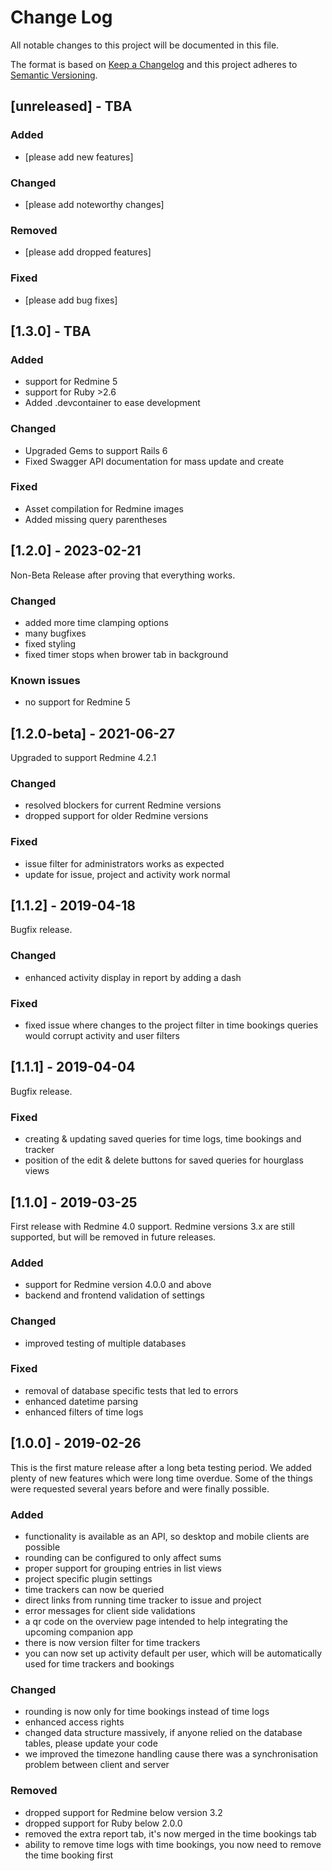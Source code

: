 # Change Log

All notable changes to this project will be documented in this file.

The format is based on [Keep a Changelog](http://keepachangelog.com/)
and this project adheres to [Semantic Versioning](http://semver.org/).

## [unreleased] - TBA

### Added
- [please add new features]

### Changed
- [please add noteworthy changes]

### Removed
- [please add dropped features]

### Fixed
- [please add bug fixes]

## [1.3.0] - TBA

### Added
- support for Redmine 5
- support for Ruby >2.6
- Added .devcontainer to ease development

### Changed
- Upgraded Gems to support Rails 6
- Fixed Swagger API documentation for mass update and create

### Fixed
- Asset compilation for Redmine images
- Added missing query parentheses

## [1.2.0] - 2023-02-21

Non-Beta Release after proving that everything works.

### Changed
- added more time clamping options
- many bugfixes
- fixed styling
- fixed timer stops when brower tab in background

### Known issues
- no support for Redmine 5

## [1.2.0-beta] - 2021-06-27

Upgraded to support Redmine 4.2.1

### Changed
- resolved blockers for current Redmine versions
- dropped support for older Redmine versions

### Fixed
- issue filter for administrators works as expected
- update for issue, project and activity work normal

## [1.1.2] - 2019-04-18

Bugfix release.

### Changed
- enhanced activity display in report by adding a dash

### Fixed
- fixed issue where changes to the project filter in time bookings queries would corrupt activity and user filters

## [1.1.1] - 2019-04-04

Bugfix release.

### Fixed
- creating & updating saved queries for time logs, time bookings and tracker
- position of the edit & delete buttons for saved queries for hourglass views

## [1.1.0] - 2019-03-25

First release with Redmine 4.0 support.
Redmine versions 3.x are still supported, but will be removed in future releases.

### Added
- support for Redmine version 4.0.0 and above
- backend and frontend validation of settings

### Changed
- improved testing of multiple databases

### Fixed
- removal of database specific tests that led to errors
- enhanced datetime parsing
- enhanced filters of time logs


## [1.0.0] - 2019-02-26

This is the first mature release after a long beta testing period.
We added plenty of new features which were long time overdue.
Some of the things were requested several years before and were finally possible.

### Added
- functionality is available as an API, so desktop and mobile clients are possible
- rounding can be configured to only affect sums
- proper support for grouping entries in list views
- project specific plugin settings
- time trackers can now be queried
- direct links from running time tracker to issue and project
- error messages for client side validations
- a qr code on the overview page intended to help integrating the upcoming companion app
- there is now version filter for time trackers
- you can now set up activity default per user, which will be automatically used for time trackers and bookings

### Changed
- rounding is now only for time bookings instead of time logs
- enhanced access rights
- changed data structure massively, if anyone relied on the database tables, please update your code
- we improved the timezone handling cause there was a synchronisation problem between client and server

### Removed
- dropped support for Redmine below version 3.2
- dropped support for Ruby below 2.0.0
- removed the extra report tab, it's now merged in the time bookings tab
- ability to remove time logs with time bookings, you now need to remove the time booking first
